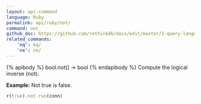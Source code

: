 ```yaml
---
layout: api-command 
language: Ruby
permalink: api/ruby/not/
command: not
github_doc: https://github.com/rethinkdb/docs/edit/master/2-query-language/api/ruby/math-and-logic/not.md
related_commands:
    'eq': eq/
    'ne': ne/
---
```


{% apibody %}
bool.not() &rarr; bool
{% endapibody %}
Compute the logical inverse (not).

__Example:__ Not true is false.

```rb
r(true).not.run(conn)
```
